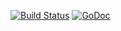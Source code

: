 [![Build Status](https://travis-ci.org/euphoria-io/scope.png)](https://travis-ci.org/euphoria-io/scope)
[![GoDoc](https://godoc.org/euphoria.io/scope?status.svg)](http://godoc.org/euphoria.io/scope)
